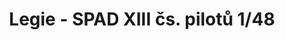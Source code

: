 ---
layout: product
title: "Legie - SPAD XIII čs. pilotů  1/48"
price: "3000" 
desc: "Maketa"
img_path: "/assets/img/11123.webp"
brand: "EDUARD"
available: false
special_offer: false
new: false
soon: false
cat: "010000"
subcat: "010400"
subsubcat: "00"
sifra: "11123"
popular: false
spec: false
---